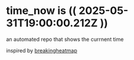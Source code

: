 # time_now is (( 2025-05-31T19:00:00.212Z ))

an automated repo that shows the currnent time

inspired by [breakingheatmap](https://github.com/breakingheatmap/breakingheatmap)